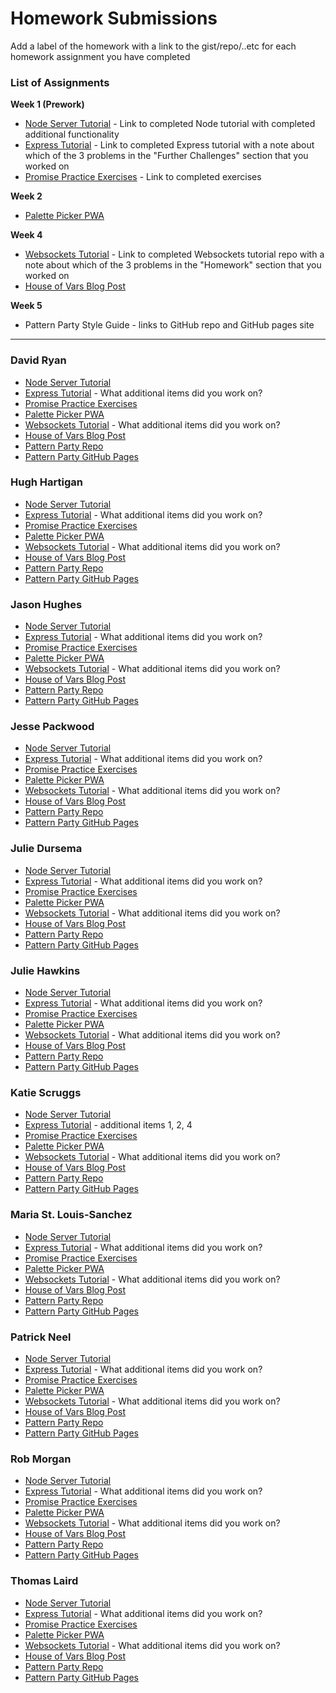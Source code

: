 # Homework Submissions

Add a label of the homework with a link to the gist/repo/..etc for each homework assignment you have completed

### List of Assignments

**Week 1 (Prework)**

* [Node Server Tutorial](http://frontend.turing.io/lessons/module-4/node-prework.html) - Link to completed Node tutorial with completed additional functionality
* [Express Tutorial](https://medium.com/@jaeger.rob/introduction-to-nodes-express-js-db5617047150) - Link to completed Express tutorial with a note about which of the 3 problems in the "Further Challenges" section that you worked on
* [Promise Practice Exercises](https://gist.github.com/robbiejaeger/dc8f55c1f9462741090862f736b82cab) - Link to completed exercises

**Week 2**

* [Palette Picker PWA]()

**Week 4**

* [Websockets Tutorial](https://socket.io/get-started/chat/) - Link to completed Websockets tutorial repo with a note about which of the 3 problems in the "Homework" section that you worked on
* [House of Vars Blog Post]()

**Week 5**

* Pattern Party Style Guide - links to GitHub repo and GitHub pages site

---

### David Ryan

* [Node Server Tutorial]()
* [Express Tutorial]() - What additional items did you work on?
* [Promise Practice Exercises]()
* [Palette Picker PWA]()
* [Websockets Tutorial]() - What additional items did you work on?
* [House of Vars Blog Post]()
* [Pattern Party Repo]()
* [Pattern Party GitHub Pages]()

### Hugh Hartigan

* [Node Server Tutorial]()
* [Express Tutorial]() - What additional items did you work on?
* [Promise Practice Exercises]()
* [Palette Picker PWA]()
* [Websockets Tutorial]() - What additional items did you work on?
* [House of Vars Blog Post]()
* [Pattern Party Repo]()
* [Pattern Party GitHub Pages]()

### Jason Hughes

* [Node Server Tutorial]()
* [Express Tutorial]() - What additional items did you work on?
* [Promise Practice Exercises]()
* [Palette Picker PWA]()
* [Websockets Tutorial]() - What additional items did you work on?
* [House of Vars Blog Post]()
* [Pattern Party Repo]()
* [Pattern Party GitHub Pages]()

### Jesse Packwood

* [Node Server Tutorial]()
* [Express Tutorial]() - What additional items did you work on?
* [Promise Practice Exercises]()
* [Palette Picker PWA]()
* [Websockets Tutorial]() - What additional items did you work on?
* [House of Vars Blog Post]()
* [Pattern Party Repo]()
* [Pattern Party GitHub Pages]()

### Julie Dursema

* [Node Server Tutorial]()
* [Express Tutorial]() - What additional items did you work on?
* [Promise Practice Exercises]()
* [Palette Picker PWA]()
* [Websockets Tutorial]() - What additional items did you work on?
* [House of Vars Blog Post]()
* [Pattern Party Repo]()
* [Pattern Party GitHub Pages]()

### Julie Hawkins

* [Node Server Tutorial]()
* [Express Tutorial]() - What additional items did you work on?
* [Promise Practice Exercises]()
* [Palette Picker PWA]()
* [Websockets Tutorial]() - What additional items did you work on?
* [House of Vars Blog Post]()
* [Pattern Party Repo]()
* [Pattern Party GitHub Pages]()

### Katie Scruggs

* [Node Server Tutorial](https://github.com/katiescruggs/node-server-tutorial)
* [Express Tutorial](https://github.com/katiescruggs/express-tutorial) - additional items 1, 2, 4
* [Promise Practice Exercises](https://repl.it/@katiescruggs/promises-prework)
* [Palette Picker PWA](https://scruggs-palette-picker-pwa.herokuapp.com/)
* [Websockets Tutorial]() - What additional items did you work on?
* [House of Vars Blog Post](https://medium.com/@katie.e.scruggs/contributing-to-open-source-d15c704b7b4e)
* [Pattern Party Repo]()
* [Pattern Party GitHub Pages]()

### Maria St. Louis-Sanchez

* [Node Server Tutorial]()
* [Express Tutorial]() - What additional items did you work on?
* [Promise Practice Exercises]()
* [Palette Picker PWA]()
* [Websockets Tutorial]() - What additional items did you work on?
* [House of Vars Blog Post]()
* [Pattern Party Repo]()
* [Pattern Party GitHub Pages]()

### Patrick Neel

* [Node Server Tutorial]()
* [Express Tutorial]() - What additional items did you work on?
* [Promise Practice Exercises]()
* [Palette Picker PWA]()
* [Websockets Tutorial]() - What additional items did you work on?
* [House of Vars Blog Post]()
* [Pattern Party Repo]()
* [Pattern Party GitHub Pages]()

### Rob Morgan

* [Node Server Tutorial]()
* [Express Tutorial]() - What additional items did you work on?
* [Promise Practice Exercises]()
* [Palette Picker PWA]()
* [Websockets Tutorial]() - What additional items did you work on?
* [House of Vars Blog Post]()
* [Pattern Party Repo]()
* [Pattern Party GitHub Pages]()

### Thomas Laird

* [Node Server Tutorial]()
* [Express Tutorial]() - What additional items did you work on?
* [Promise Practice Exercises]()
* [Palette Picker PWA]()
* [Websockets Tutorial]() - What additional items did you work on?
* [House of Vars Blog Post]()
* [Pattern Party Repo]()
* [Pattern Party GitHub Pages]()
